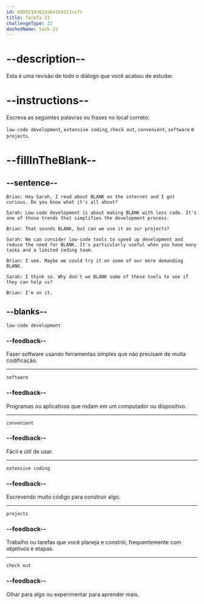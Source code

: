 ```yaml
---
id: 6859214362dab4169311ce7c
title: Tarefa 23
challengeType: 22
dashedName: task-23
---
```


<!-- REVIEW -->

# --description--

Esta é uma revisão de todo o diálogo que você acabou de estudar.

# --instructions--

Escreva as seguintes palavras ou frases no local correto:

`low-code development`, `extensive coding`, `check out`, `convenient`, `software` e `projects`.

# --fillInTheBlank--

## --sentence--

`Brian: Hey Sarah, I read about BLANK on the internet and I got curious. Do you know what it's all about?`

`Sarah: Low-code development is about making BLANK with less code. It's one of those trends that simplifies the development process.`

`Brian: That sounds BLANK, but can we use it on our projects?`

`Sarah: We can consider low-code tools to speed up development and reduce the need for BLANK. It's particularly useful when you have many tasks and a limited coding team.`

`Brian: I see. Maybe we could try it on some of our more demanding BLANK.`

`Sarah: I think so. Why don't we BLANK some of these tools to see if they can help us?`

`Brian: I'm on it.`

## --blanks--

`low-code development`

### --feedback--

Fazer software usando ferramentas simples que não precisam de muita codificação.

---

`software`

### --feedback--

Programas ou aplicativos que rodam em um computador ou dispositivo.

---

`convenient`

### --feedback--

Fácil e útil de usar.

---

`extensive coding`

### --feedback--

Escrevendo muito código para construir algo.

---

`projects`

### --feedback--

Trabalho ou tarefas que você planeja e constrói, frequentemente com objetivos e etapas.

---

`check out`

### --feedback--

Olhar para algo ou experimentar para aprender mais.
